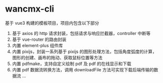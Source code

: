 # wancmx-cli

基于 vue3 构建的模板项目，项目内包含以下部分

1. 基于 axios 的 http 请求封装，包括请求与响应拦截器，controller 中断等
2. 基于 vue-router 的路由封装
3. 内置 element-plus 组件库
4. 内置 pixijs，封装一系列基于 pixijs 的图形处理方法，包括角度弧度的计算，图形的创建、画布的拖动、获取鼠标位置等方法
5. 内置 pdfmake，支持自定义绘制 pdf 及 pdf 的在线显示和下载
6. 内置 pdf 数据流转换方法，调用 downloadFile 方法可实现下载后端传输的数据流
   ...
